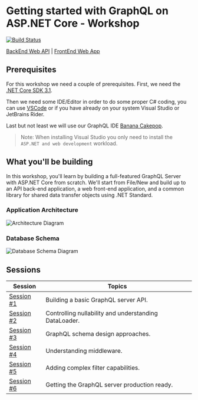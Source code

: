 # Getting started with GraphQL on ASP.NET Core - Workshop

[![Build Status](https://dev.azure.com/dotnet/AspNetCoreWorkshop/_apis/build/status/ASP.NET%20Workshop-ASP.NET%20Core%203.x?branchName=master)](https://dev.azure.com/dotnet/AspNetCoreWorkshop/_build/latest?definitionId=71&branchName=master)

[BackEnd Web API](https://aspnetcorews-backend.azurewebsites.net) | [FrontEnd Web App](https://aspnetcorews-frontend.azurewebsites.net)

## Prerequisites

For this workshop we need a couple of prerequisites. First, we need the [.NET Core SDK 3.1](https://dotnet.microsoft.com/download/dotnet-core/3.1).

Then we need some IDE/Editor in order to do some proper C# coding, you can use [VSCode](https://code.visualstudio.com/) or if you have already on your system Visual Studio or JetBrains Rider.

Last but not least we will use our GraphQL IDE [Banana Cakepop](https://hotchocolate.io/docs/banana-cakepop).

> Note: When installing Visual Studio you only need to install the `ASP.NET and web development` workload.

## What you'll be building

In this workshop, you'll learn by building a full-featured GraphQL Server with ASP.NET Core from scratch. We'll start from File/New and build up to an API back-end application, a web front-end application, and a common library for shared data transfer objects using .NET Standard.

### Application Architecture

![Architecture Diagram](/docs/images/ConferencePlannerArchitectureDiagram.svg)

### Database Schema

![Database Schema Diagram](/docs/conference-planner-db-diagram.png)

## Sessions

| Session | Topics |
| ----- | ---- |
| [Session #1](docs/1_creating-a-graphql-server-project.md) | Building a basic GraphQL server API. |
| [Session #2](docs/2_building-out-the-graphql-server.md) | Controlling nullability and understanding DataLoader.  |  |
| [Session #3](docs/3_schema-design.md) | GraphQL schema design approaches. |
| [Session #4](docs/4_understanding_middleware.md) | Understanding middleware. |
| [Session #5](docs/) | Adding complex filter capabilities. |
| [Session #6](docs/) | Getting the GraphQL server production ready. |

